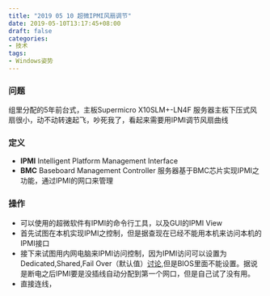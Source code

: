 ```yaml
---
title: "2019 05 10 超微IPMI风扇调节"
date: 2019-05-10T13:17:45+08:00
draft: false
categories:
- 技术
tags:
- Windows姿势
---
```

### 问题
组里分配的5年前台式，主板Supermicro X10SLM+-LN4F
服务器主板下压式风扇很小，动不动转速起飞，吵死我了，看起来需要用IPMI调节风扇曲线
### 定义
- **IPMI** Intelligent Platform Management Interface
- **BMC** Baseboard Management Controller
服务器基于BMC芯片实现IPMI之功能，通过IPMI的网口来管理
### 操作
- 可以使用的超微软件有IPMI的命令行工具，以及GUI的IPMI View
- 首先试图在本机实现IPMI之控制，但是据查现在已经不能用本机来访问本机的IPMI接口
- 接下来试图用内网电脑来IPMI访问控制，因为IPMI访问可以设置为Dedicated,Shared,Fail Over（默认值）[讨论](https://serverfault.com/questions/361940/configuring-supermicro-ipmi-to-use-one-of-the-lan-interfaces-instead-of-the-ipmi),但是BIOS里面不能设置。据说是断电之后IPMI要是没插线自动分配到第一个网口，但是自己试了没有用。
- 直接连线，